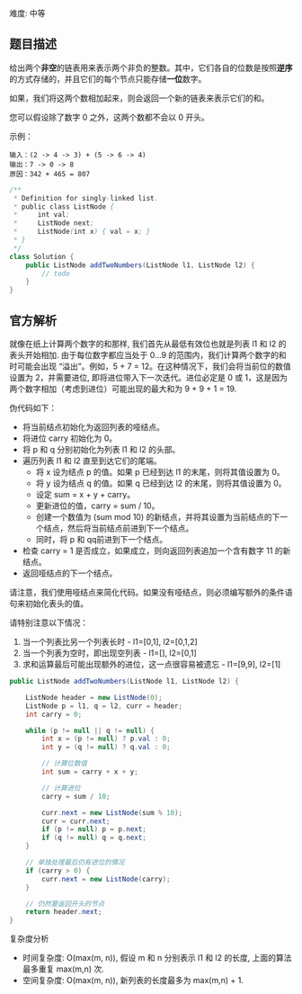 难度: 中等

## 题目描述

给出两个**非空**的链表用来表示两个非负的整数。其中，它们各自的位数是按照**逆序**的方式存储的，并且它们的每个节点只能存储**一位**数字。

如果，我们将这两个数相加起来，则会返回一个新的链表来表示它们的和。

您可以假设除了数字 0 之外，这两个数都不会以 0 开头。

示例：

```
输入：(2 -> 4 -> 3) + (5 -> 6 -> 4)
输出：7 -> 0 -> 8
原因：342 + 465 = 807
```

```java
/**
 * Definition for singly-linked list.
 * public class ListNode {
 *     int val;
 *     ListNode next;
 *     ListNode(int x) { val = x; }
 * }
 */
class Solution {
    public ListNode addTwoNumbers(ListNode l1, ListNode l2) {
        // todo
    }
}
```

## 官方解析

就像在纸上计算两个数字的和那样, 我们首先从最低有效位也就是列表 l1 和 l2 的表头开始相加. 由于每位数字都应当处于 0…9 的范围内，我们计算两个数字的和时可能会出现 “溢出”。例如，5 + 7 = 12。在这种情况下，我们会将当前位的数值设置为 2，并需要进位, 即将进位带入下一次迭代。进位必定是 0 或 1，这是因为两个数字相加（考虑到进位）可能出现的最大和为 9 + 9 + 1 = 19.

伪代码如下：

* 将当前结点初始化为返回列表的哑结点。
* 将进位 carry 初始化为 0。
* 将 p 和 q 分别初始化为列表 l1 和 l2 的头部。
* 遍历列表 l1 和 l2 直至到达它们的尾端。
    * 将 x 设为结点 p 的值。如果 p 已经到达 l1 的末尾，则将其值设置为 0。
    * 将 y 设为结点 q 的值。如果 q 已经到达 l2 的末尾，则将其值设置为 0。
    * 设定 sum = x + y + carry。
    * 更新进位的值，carry = sum / 10。
    * 创建一个数值为 (sum mod 10) 的新结点，并将其设置为当前结点的下一个结点，然后将当前结点前进到下一个结点。
    * 同时，将 p 和 qq前进到下一个结点。
* 检查 carry = 1 是否成立，如果成立，则向返回列表追加一个含有数字 11 的新结点。
* 返回哑结点的下一个结点。

请注意，我们使用哑结点来简化代码。如果没有哑结点，则必须编写额外的条件语句来初始化表头的值。

请特别注意以下情况：

1. 当一个列表比另一个列表长时 - l1=[0,1], l2=[0,1,2]
2. 当一个列表为空时，即出现空列表 - l1=[], l2=[0,1]
3. 求和运算最后可能出现额外的进位，这一点很容易被遗忘 - l1=[9,9], l2=[1]

```java
public ListNode addTwoNumbers(ListNode l1, ListNode l2) {

    ListNode header = new ListNode(0);
    ListNode p = l1, q = l2, curr = header;
    int carry = 0;

    while (p != null || q != null) {
        int x = (p != null) ? p.val : 0;
        int y = (q != null) ? q.val : 0;

        // 计算位数值
        int sum = carry + x + y;

        // 计算进位
        carry = sum / 10;

        curr.next = new ListNode(sum % 10);
        curr = curr.next;
        if (p != null) p = p.next;
        if (q != null) q = q.next;
    }

    // 单独处理最后仍有进位的情况
    if (carry > 0) {
        curr.next = new ListNode(carry);
    }

    // 仍然要返回开头的节点
    return header.next;
}
```

复杂度分析

* 时间复杂度: O(max(m, n)), 假设 m 和 n 分别表示 l1 和 l2 的长度, 上面的算法最多重复 max(m,n) 次.
* 空间复杂度: O(max(m, n)), 新列表的长度最多为 max(m,n) + 1.